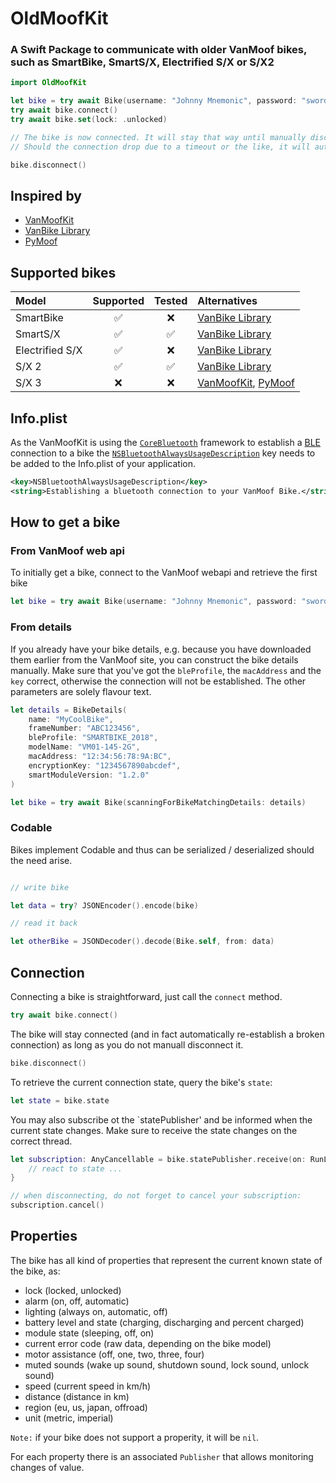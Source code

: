 # OldMoofKit

### A Swift Package to communicate with older VanMoof bikes, such as SmartBike, SmartS/X, Electrified S/X or S/X2

```swift
import OldMoofKit

let bike = try await Bike(username: "Johnny Mnemonic", password: "swordfish") // queries the vanmoof web api
try await bike.connect()
try await bike.set(lock: .unlocked)

// The bike is now connected. It will stay that way until manually disconnected.
// Should the connection drop due to a timeout or the like, it will automatically get restored.

bike.disconnect()
```

## Inspired by

* [VanMoofKit](https://github.com/SvenTiigi/VanMoofKit)
* [VanBike Library](https://github.com/Poket-Jony/vanbike-lib/tree/main)
* [PyMoof](https://github.com/quantsini/pymoof/tree/main)

## Supported bikes

Model           | Supported          | Tested              | Alternatives
:-------------- | :----------------: | :-----------------: | :-------------
SmartBike       | :white_check_mark: |  :x:                | [VanBike Library](https://github.com/Poket-Jony/vanbike-lib/tree/main)
SmartS/X        | :white_check_mark: |  :white_check_mark: | [VanBike Library](https://github.com/Poket-Jony/vanbike-lib/tree/main)
Electrified S/X | :white_check_mark: |  :x:                | [VanBike Library](https://github.com/Poket-Jony/vanbike-lib/tree/main)
S/X 2           | :white_check_mark: |  :white_check_mark: | [VanBike Library](https://github.com/Poket-Jony/vanbike-lib/tree/main)
S/X 3           |  :x:               |  :x:                | [VanMoofKit](https://github.com/SvenTiigi/VanMoofKit), [PyMoof](https://github.com/quantsini/pymoof/tree/main)


## Info.plist

As the VanMoofKit is using the [`CoreBluetooth`](https://developer.apple.com/documentation/corebluetooth) framework to establish a [BLE](https://wikipedia.org/wiki/Bluetooth_Low_Energy) connection to a bike the [`NSBluetoothAlwaysUsageDescription`](https://developer.apple.com/documentation/bundleresources/information_property_list/nsbluetoothalwaysusagedescription) key needs to be added to the Info.plist of your application.

```xml
<key>NSBluetoothAlwaysUsageDescription</key>
<string>Establishing a bluetooth connection to your VanMoof Bike.</string>
```

## How to get a bike

### From VanMoof web api

To initially get a bike, connect to the VanMoof webapi and retrieve the first bike

```swift
let bike = try await Bike(username: "Johnny Mnemonic", password: "swordfish")
```

### From details

If you already have your bike details, e.g. because you have downloaded them earlier from the VanMoof site, you can construct the bike details manually.
Make sure that you've got the `bleProfile`, the `macAddress` and the `key` correct, otherwise the connection will not be established. The other parameters are solely flavour text.

```swift
let details = BikeDetails(
    name: "MyCoolBike",
    frameNumber: "ABC123456",
    bleProfile: "SMARTBIKE_2018",
    modelName: "VM01-145-2G",
    macAddress: "12:34:56:78:9A:BC",
    encryptionKey: "1234567890abcdef",
    smartModuleVersion: "1.2.0"
)

let bike = try await Bike(scanningForBikeMatchingDetails: details)
```

### Codable

Bikes implement Codable and thus can be serialized / deserialized should the need arise.

```swift

// write bike

let data = try? JSONEncoder().encode(bike)

// read it back

let otherBike = JSONDecoder().decode(Bike.self, from: data)
```


## Connection

Connecting a bike is straightforward, just call the `connect` method. 

```swift
try await bike.connect()
```

The bike will stay connected (and in fact automatically re-establish a broken connection) as long as you do not manuall disconnect it.

```swift
bike.disconnect()
```

To retrieve the current connection state, query the bike's `state`:

```swift
let state = bike.state
```

You may also subscribe ot the `statePublisher' and be informed when the current state changes. Make sure to receive the state changes on the correct thread.

```swift
let subscription: AnyCancellable = bike.statePublisher.receive(on: RunLoop.main).sink { state in
    // react to state ...
}

// when disconnecting, do not forget to cancel your subscription:
subscription.cancel()
```

## Properties

The bike has all kind of properties that represent the current known state of the bike, as:

- lock (locked, unlocked)
- alarm (on, off, automatic)
- lighting (always on, automatic, off)
- battery level and state (charging, discharging and percent charged)
- module state (sleeping, off, on)
- current error code (raw data, depending on the bike model)
- motor assistance (off, one, two, three, four)
- muted sounds (wake up sound, shutdown sound, lock sound, unlock sound)
- speed (current speed in km/h)
- distance (distance in km)
- region (eu, us, japan, offroad)
- unit (metric, imperial)

`Note:` if your bike does not support a properity, it will be `nil`.

For each property there is an associated `Publisher` that allows monitoring changes of value.





